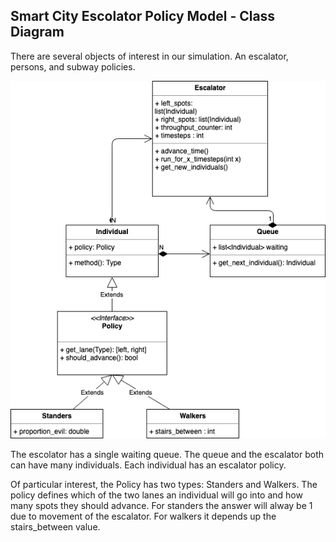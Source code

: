 ## Smart City Escolator Policy Model - Class Diagram

There are several objects of interest in our simulation.  An escalator, persons, and subway policies. 


![Example Object Diagram](../images/class.png)

The escolator has a single waiting queue.  The queue and the escalator both can have many individuals.  Each individual has an escalator policy.  

Of particular interest, the Policy has two types:  Standers and Walkers.   The policy defines which of the two lanes an individual will go into and how many spots they should advance.  For standers the answer will alway be 1 due to movement of the escalator.   For walkers it depends up the stairs_between value. 